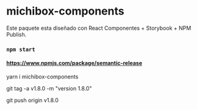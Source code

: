 # michibox-components

Este paquete esta diseñado con React Componentes + Storybook + NPM Publish.


### `npm start`

#### https://www.npmjs.com/package/semantic-release

yarn i michibox-components



git tag -a v1.8.0 -m "version 1.8.0"

git push origin v1.8.0